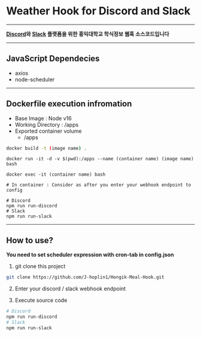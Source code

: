 Weather Hook for Discord and Slack
===
***
**[Discord](https://discord.com/)와 [Slack](https://slack.com/intl/ko-kr/) 플랫폼을 위한 홍익대학교 학식정보 웹훅 소스코드입니다**
***
## JavaScript Dependecies

- axios 
- node-scheduler
***
## Dockerfile execution infromation

- Base Image : Node v16
- Working Directory : /apps
- Exported container volume
    - /apps

```bash
docker build -t (image name) .
```
```
docker run -it -d -v $(pwd):/apps --name (container name) (image name) bash
```
```
docker exec -it (container name) bash
```
```
# In container : Consider as after you enter your webhook endpoint to config

# Discord
npm run run-discord 
# Slack
npm run run-slack
```
***
## How to use?

**You need to set scheduler expression with cron-tab in config.json**

1. git clone this project 

```bash
git clone https://github.com/J-hoplin1/Hongik-Meal-Hook.git
```

2. Enter your discord / slack webhook endpoint

3. Execute source code

```bash
# Discord
npm run run-discord 
# Slack
npm run run-slack
```
